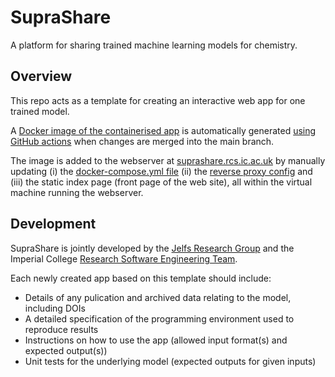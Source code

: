 # SupraShare

A platform for sharing trained machine learning models for chemistry.

## Overview

This repo acts as a template for creating an interactive web app for one trained model.

A [Docker image of the containerised app](https://github.com/ImperialCollegeLondon/SupraShare/pkgs/container/suprashare%2Fsuprashare) is automatically generated [using GitHub actions](https://github.com/ImperialCollegeLondon/SupraShare/blob/develop/.github/workflows/ci.yml) when changes are merged into the main branch.

The image is added to the webserver at [suprashare.rcs.ic.ac.uk](https://suprashare.rcs.ic.ac.uk) by manually updating (i) the [docker-compose.yml file](https://docs.docker.com/compose/compose-file/) (ii) the [reverse proxy config](https://caddyserver.com/docs/caddyfile) and (iii) the static index page (front page of the web site), all within the virtual machine running the webserver.

## Development

SupraShare is jointly developed by the [Jelfs Research Group](http://www.jelfs-group.org/) and the Imperial College [Research Software Engineering Team](https://www.imperial.ac.uk/admin-services/ict/self-service/research-support/rcs/research-software-engineering/).

Each newly created app based on this template should include:

- Details of any pulication and archived data relating to the model, including DOIs
- A detailed specification of the programming environment used to reproduce results
- Instructions on how to use the app (allowed input format(s) and expected output(s))
- Unit tests for the underlying model (expected outputs for given inputs)
